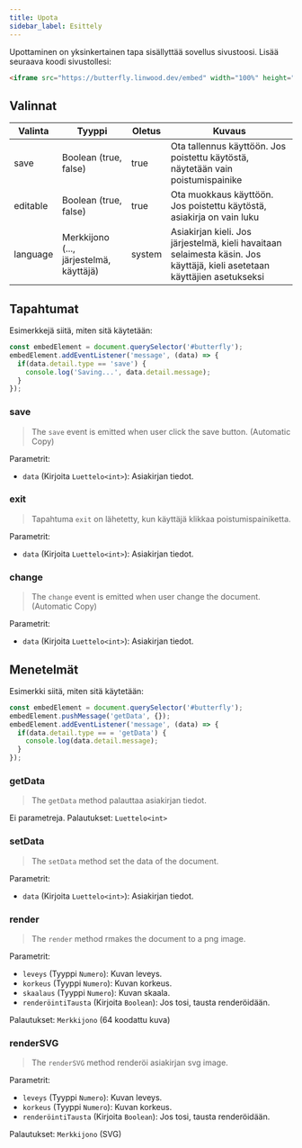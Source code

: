```yaml
---
title: Upota
sidebar_label: Esittely
---
```


Upottaminen on yksinkertainen tapa sisällyttää sovellus sivustoosi. Lisää seuraava koodi sivustollesi:

```html
<iframe src="https://butterfly.linwood.dev/embed" width="100%" height="500px" allowtransparency="true"></iframe>
```

## Valinnat

| Valinta  | Tyyppi                                  | Oletus | Kuvaus                                                                                                                    |
| -------- | --------------------------------------- | ------ | ------------------------------------------------------------------------------------------------------------------------- |
| save     | Boolean (true, false)                   | true   | Ota tallennus käyttöön. Jos poistettu käytöstä, näytetään vain poistumispainike                                           |
| editable | Boolean (true, false)                   | true   | Ota muokkaus käyttöön. Jos poistettu käytöstä, asiakirja on vain luku                                                     |
| language | Merkkijono (..., järjestelmä, käyttäjä) | system | Asiakirjan kieli. Jos järjestelmä, kieli havaitaan selaimesta käsin. Jos käyttäjä, kieli asetetaan käyttäjien asetukseksi |

## Tapahtumat

Esimerkkejä siitä, miten sitä käytetään:

```javascript
const embedElement = document.querySelector('#butterfly');
embedElement.addEventListener('message', (data) => {
  if(data.detail.type == 'save') {
    console.log('Saving...', data.detail.message);
  }
});
```

### save

> The `save` event is emitted when user click the save button. (Automatic Copy)

Parametrit:

* `data` (Kirjoita `Luettelo<int>`): Asiakirjan tiedot.

### exit

> Tapahtuma `exit` on lähetetty, kun käyttäjä klikkaa poistumispainiketta.

Parametrit:

* `data` (Kirjoita `Luettelo<int>`): Asiakirjan tiedot.

### change

> The `change` event is emitted when user change the document. (Automatic Copy)

Parametrit:

* `data` (Kirjoita `Luettelo<int>`): Asiakirjan tiedot.

## Menetelmät

Esimerkki siitä, miten sitä käytetään:

```javascript
const embedElement = document.querySelector('#butterfly');
embedElement.pushMessage('getData', {});
embedElement.addEventListener('message', (data) => {
  if(data.detail.type == = 'getData') {
    console.log(data.detail.message);
  }
});
```

### getData

> The `getData` method palauttaa asiakirjan tiedot.

Ei parametreja. Palautukset: `Luettelo<int>`

### setData

> The `setData` method set the data of the document.

Parametrit:

* `data` (Kirjoita `Luettelo<int>`): Asiakirjan tiedot.

### render

> The `render` method rmakes the document to a png image.

Parametrit:

* `leveys` (Tyyppi `Numero`): Kuvan leveys.
* `korkeus` (Tyyppi `Numero`): Kuvan korkeus.
* `skaalaus` (Tyyppi `Numero`): Kuvan skaala.
* `renderöintiTausta` (Kirjoita `Boolean`): Jos tosi, tausta renderöidään.

Palautukset: `Merkkijono` (64 koodattu kuva)

### renderSVG

> The `renderSVG` method renderöi asiakirjan svg image.

Parametrit:

* `leveys` (Tyyppi `Numero`): Kuvan leveys.
* `korkeus` (Tyyppi `Numero`): Kuvan korkeus.
* `renderöintiTausta` (Kirjoita `Boolean`): Jos tosi, tausta renderöidään.

Palautukset: `Merkkijono` (SVG)
